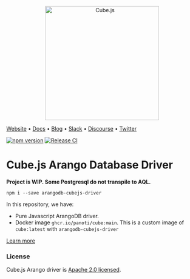 <p align="center"><a href="https://cube.dev"><img src="https://i.imgur.com/zYHXm4o.png" alt="Cube.js" width="300px"></a></p>

[Website](https://cube.dev) • [Docs](https://cube.dev/docs) • [Blog](https://cube.dev/blog) • [Slack](https://slack.cube.dev) • [Discourse](https://forum.cube.dev/) • [Twitter](https://twitter.com/thecubejs)

[![npm version](https://badge.fury.io/js/arangodb-cubejs-driver.svg)](https://badge.fury.io/js/arangodb-cubejs-driver)
[![Release CI](https://github.com/panoti/cubejs-arangodb-driver/actions/workflows/release.yml/badge.svg)](https://github.com/panoti/cubejs-arangodb-driver/actions/workflows/release.yml)

# Cube.js Arango Database Driver

**Project is WIP. Some Postgresql do not transpile to AQL.**

```
npm i --save arangodb-cubejs-driver
```

In this repository, we have:

* Pure Javascript ArangoDB driver.
* Docker image `ghcr.io/panoti/cube:main`. This is a custom image of `cube:latest` with `arangodb-cubejs-driver` 

[Learn more](https://github.com/cube-js/cube.js#getting-started)

### License

Cube.js Arango driver is [Apache 2.0 licensed](./LICENSE).
